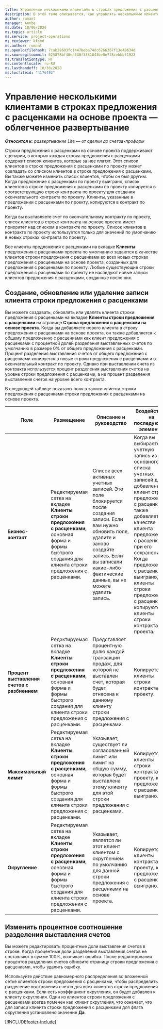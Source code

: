 ```yaml
---
title: Управление несколькими клиентами в строках предложения с расценками на основе проекта — облегченное развертывание
description: В этой теме описывается, как управлять несколькими клиентами на основе строк предложения с расценками на основе проекта.
author: rumant
manager: Annbe
ms.date: 10/06/2020
ms.topic: article
ms.service: project-operations
ms.reviewer: kfend
ms.author: rumant
ms.openlocfilehash: 7cab29693fc1447beba74dc6266367f13e48634d
ms.sourcegitcommit: 625878bf48ea530f3381843be0e778cebbbf1922
ms.translationtype: HT
ms.contentlocale: ru-RU
ms.lasthandoff: 10/30/2020
ms.locfileid: "4176492"
---
```

# <a name="manage-multiple-customers-on-project-based-quote-lines---lite"></a>Управление несколькими клиентами в строках предложения с расценками на основе проекта — облегченное развертывание

_**Относится к:** развертывание Lite — от сделки до счетов-проформ_

Строки предложения с расценками на основе проекта поддерживают сценарии, в которых каждая строка предложения с расценками содержит список клиентов, которые за нее платят. Этот список клиентов в строке предложения с расценками по проекту может совпадать со списком клиентов в строке предложения с расценками. Вы также можете изменить список клиентов, чтобы он был другим. Когда предложение с расценками по проекту выиграно, список клиентов в строке предложения с расценками по проекту копируется в соответствующую строку контракта по проекту для создания окончательного контракта по проекту. Клиенты, указанные в предложении с расценками по проекту, копируются в контракт по проекту.

Когда вы выставляете счет по окончательному контракту по проекту, список клиентов в строке контракта на основе проекта имеет приоритет над списком в контракте по проекту. Список клиентов в контракте по проекту используется только для значений по умолчанию в новых строках контракта по проекту.

Все клиенты предложения с расценками на вкладке **Клиенты** предложения с расценками проекта по умолчанию задаются в качестве клиентов строки предложения с расценками во всех новых строках предложения с расценками на основе проекта, созданных для предложения с расценками по проекту. Любые существующие строки предложения с расценками по проекту не наследуют новые записи клиентов предложения с расценками, созданные после них.

## <a name="create-update-or-delete-a-quote-line-customer-record"></a>Создание, обновление или удаление записи клиента строки предложения с расценками

Вы можете создавать, обновлять или удалять клиента строки предложения с расценками на вкладке **Клиенты строки предложения с расценками** на странице **Строка предложения с расценками на основе проекта**. Когда вы добавляете нового клиента в строку предложения с расценками на основе проекта, он также добавляется к общему предложению с расценками как клиент предложения с расценками с процентной долей разделения выставленных счетов по умолчанию в размере 0% от общего предложения с расценками. Процент разделения выставления счетов от общего предложения с расценками копируется в новые строки предложения с расценками и в окончательный контракт по проекту. Однако при выставлении счета из контракта используется процент разделения выставления счетов на уровне строки предложения с расценками, а не процент разделения выставления счетов на уровне всего контракта. 

В следующей таблице показаны поля в записи клиента строки предложения с расценками строки предложения с расценками на основе проекта.

| Поле | Размещение | Описание и руководство | Воздействие на последующие элементы |
| --- | --- | --- | --- |
| **Бизнес-контакт** | Редактируемая сетка на вкладке **Клиенты строки предложения с расценками**, основная форма и формы быстрого создания для клиента строки предложения с расценками. | Список всех активных учетных записей. Это поле блокируется после создания записи. Если вам нужно обновить поле, удалите и заново создайте запись. Если вы записали какие-либо фактические данные, вы не можете удалить запись. | Когда вы выбираете учетную запись из основного списка учетных записей для добавления, клиент строки предложения с расценками также добавляется в качестве клиента предложения с расценками при его сохранении. Когда предложение с расценками выиграно, клиенты строки предложения с расценками копируются в клиенты строки контракта проекта. |
| **Процент выставления счетов с разбиением** | Редактируемая сетка на вкладке **Клиенты строки предложения с расценками**, основная форма и формы быстрого создания для клиента строки предложения с расценками. | Представляет процентную долю каждой транзакции продаж, для которой не выставлен счет, которая будет отнесена к данному клиенту строки предложения с расценками. | Копируется в клиенты строки контракта по проекту. |
| **Максимальный лимит** | Редактируемая сетка на вкладке **Клиенты строки предложения с расценками**, основная форма и формы быстрого создания для клиента строки предложения с расценками. | Указывает, существует ли согласованный лимит или лимит на общую сумму, которая будет выставлена этому клиенту для этой строки предложения с расценками. | Копируется в клиенты строки контракта по проекту, когда предложение с расценками выиграно. |
| **Округление** | Редактируемая сетка на вкладке **Клиенты строки предложения с расценками**, основная форма и формы быстрого создания для клиента строки предложения с расценками. | Указывает, является ли этот клиент клиентом с округлением по умолчанию для данной строки предложения с расценками на основе проекта. | Копируется в клиенты контракта по проекту, когда предложение с расценками выиграно. |

## <a name="edit-billing-split-percentages"></a>Изменить процентное соотношение разделения выставления счетов

Вы можете редактировать процентные доли выставления счетов в строке. Когда процентные доли разделения выставления счетов не составляют в сумме 100%, возникает ошибка. После редактирования процентов разделения счетов обновите страницу строки предложения с расценками, чтобы удалить ошибку.

Используйте действие равномерного распределения во вложенной сетке клиентов строки предложения с расценками, чтобы распределить разделение выставления счетов для всех клиентов строки предложения с расценками. Если есть коэффициент округления, он будет добавлен к клиенту округления. Один из клиентов строки предложения с расценками всегда помечен как клиент округления, что означает, что для записи клиента строки предложения с расценками для флага округления установлено значение **Да**. 


[!INCLUDE[footer-include](../../includes/footer-banner.md)]